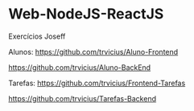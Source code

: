 # Web-NodeJS-ReactJS
Exercícios Joseff

Alunos:
https://github.com/trvicius/Aluno-Frontend

https://github.com/trvicius/Aluno-BackEnd

Tarefas:
https://github.com/trvicius/Frontend-Tarefas

https://github.com/trvicius/Tarefas-Backend

